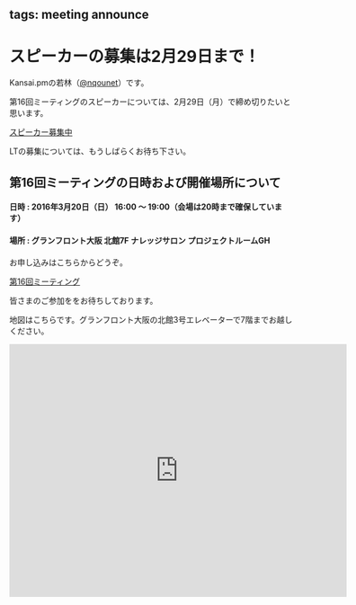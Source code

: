 tags: meeting announce
---
# スピーカーの募集は2月29日まで！

Kansai.pmの若林（[@nqounet](https://twitter.com/nqounet)）です。

第16回ミーティングのスピーカーについては、2月29日（月）で締め切りたいと思います。

<div class="text-center">
    <a href="https://github.com/kansai-pm/issues/issues/4" class="btn btn-lg btn-primary btn-block">スピーカー募集中</a>
</div>

LTの募集については、もうしばらくお待ち下さい。

## 第16回ミーティングの日時および開催場所について

#### 日時 : 2016年3月20日（日） 16:00 〜 19:00（会場は20時まで確保しています）
#### 場所 : グランフロント大阪 北館7F ナレッジサロン プロジェクトルームGH

お申し込みはこちらからどうぞ。

<a data-width="600" class="doorkeeper-registration-widget" href="https://kansai-perl-mongers.doorkeeper.jp/events/38920">第16回ミーティング</a><script src="https://widgets.doorkeeper.jp/w/widget.js"></script>

皆さまのご参加ををお待ちしております。

地図はこちらです。グランフロント大阪の北館3号エレベーターで7階までお越しください。

<iframe src="https://www.google.com/maps/embed?pb=!1m18!1m12!1m3!1d104959.21057494337!2d135.42444789306074!3d34.705802162309425!2m3!1f0!2f0!3f0!3m2!1i1024!2i768!4f13.1!3m3!1m2!1s0x6000e68bfdc842eb%3A0x1a8de1d56168fdcd!2z44OK44Os44OD44K444K144Ot44Oz!5e0!3m2!1sja!2sjp!4v1454603299066" width="600" height="450" frameborder="0" style="border:0" allowfullscreen></iframe>
